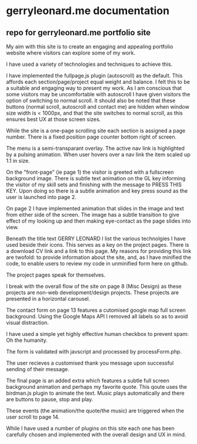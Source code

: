 # gerryleonard.me documentation
## repo for gerryleonard.me portfolio site

My aim with this site is to create an engaging and appealing portfolio website where visitors can explore some of my work.

I have used a variety of technologies and techniques to achieve this.

I have implemented the fullpage.js plugin (autoscroll) as the default. This affords each section/page/project equal weight and balance. I felt this to be a suitable and engaging way to present my work. As I am conscious that some visitors may be  uncomfortable with autoscroll I have given visitors the option of switching to normal scroll. It should also be noted that these buttons (normal scroll, autoscroll and contact me) are hidden when window size width is < 1000px, and that the site switches to normal scroll, as this ensures best UX at those screen sizes.

While the site is a one-page scrolling site each section is assigned a page number. There is a fixed position page counter bottom right of screen.

The menu is a semi-transparant overlay. The active nav link is highlighted by a pulsing animation. When user hovers over a nav link the item scaled up 1.1 in size. 

On the "front-page" (ie page 1) the visitor is greeted with a fullscreen background image. There is subtle text animation on the GL key informing the visitor of my skill sets and finishing with the message to PRESS THIS KEY. Upon doing so there is a subtle animation and key press sound as the user is launched into page 2. 

On page 2 I have implemented animation that slides in the image and text from either side of the screen. The image has a subtle transition to give effect of my looking up and then making eye-contact as the page slides into view.

Beneath the title text GERRY LEONARD I list the various technolgies I have used beside their icons. This serves as a key on the project pages. There is a download CV link and a link to this page. My reasons for providing this link are twofold: to provide information about the site, and, as I have minified the code, to enable users to review my code in unminified form here on github.

The project pages speak for themselves.

I break with the overall flow of the site on page 8 (Misc Design) as these projects are non-web development/design projects. These projects are presented in a horizontal carousel.

The contact form on page 13 features a cutomised google map full screen background. Using the Google Maps API  I removed all labels so as to avoid visual distraction. 

I have used a simple yet highly effective human checkbox to prevent spam: Oh the humanity.

The form is validated with javscript and processed by processForm.php.

The user recieves a customised thank you message upon successful sending of their message.

The final page is an added extra which features a subtle full screen background animation and perhaps my favorite quote. This qoute uses the birdman.js plugin to animate the text. Music plays automatically and there are buttons to pause, stop and play.

These events (the animation/the quote/the music) are triggered when the user scroll to page 14.

While I have used a number of plugins on this site each one has been carefully chosen and implemented with the overall design and UX in mind.








